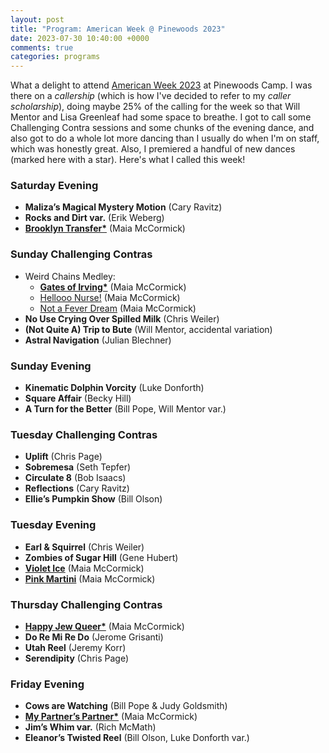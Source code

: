 ```yaml
---
layout: post
title: "Program: American Week @ Pinewoods 2023"
date: 2023-07-30 10:40:00 +0000
comments: true
categories: programs
---
```

What a delight to attend [American Week 2023](https://camp.cdss.org/camp-weeks/american-dance-music-week-2/) at Pinewoods Camp. I was there on a _callership_ (which is how I've decided to refer to my _caller scholarship_), doing maybe 25% of the calling for the week so that Will Mentor and Lisa Greenleaf had some space to breathe. I got to call some Challenging Contra sessions and some chunks of the evening dance, and also got to do a whole lot more dancing than I usually do when I'm on staff, which was honestly great. Also, I premiered a handful of new dances (marked here with a star). Here's what I called this week!<!-- more -->

### Saturday Evening

* **Maliza’s Magical Mystery Motion** (Cary Ravitz)
* **Rocks and Dirt var.** (Erik Weberg)
* [**Brooklyn Transfer\***](/dances.html#brooklyntransfer) (Maia McCormick)

### Sunday Challenging Contras
* Weird Chains Medley:
	* [**Gates of Irving\***](/dances.html#gatesofirving) (Maia McCormick)
	* [Hellooo Nurse!](/dances.html#hellooonurse) (Maia McCormick)
	* [Not a Fever Dream](/dances.html#notafeverdream) (Maia McCormick)
* **No Use Crying Over Spilled Milk** (Chris Weiler)
* **(Not Quite A) Trip to Bute** (Will Mentor, accidental variation)
* **Astral Navigation** (Julian Blechner)

### Sunday Evening
* **Kinematic Dolphin Vorcity** (Luke Donforth)
* **Square Affair** (Becky Hill)
* **A Turn for the Better** (Bill Pope, Will Mentor var.)

### Tuesday Challenging Contras
* **Uplift** (Chris Page)
* **Sobremesa** (Seth Tepfer)
* **Circulate 8** (Bob Isaacs)
* **Reflections** (Cary Ravitz)
* **Ellie’s Pumpkin Show** (Bill Olson)

### Tuesday Evening
* **Earl & Squirrel** (Chris Weiler)
* **Zombies of Sugar Hill** (Gene Hubert)
* [**Violet Ice**](/dances.html#violetice) (Maia McCormick)
* [**Pink Martini**](/dances.html#pinkmartini) (Maia McCormick)

### Thursday Challenging Contras
* [**Happy Jew Queer\***](/dances.html#happyjewqueer) (Maia McCormick)
* **Do Re Mi Re Do** (Jerome Grisanti)
* **Utah Reel** (Jeremy Korr)
* **Serendipity** (Chris Page)

### Friday Evening
* **Cows are Watching** (Bill Pope & Judy Goldsmith)
* [**My Partner’s Partner\***](/dances.html#mypartnerspartner) (Maia McCormick)
* **Jim’s Whim var.** (Rich McMath)
* **Eleanor’s Twisted Reel** (Bill Olson, Luke Donforth var.)

